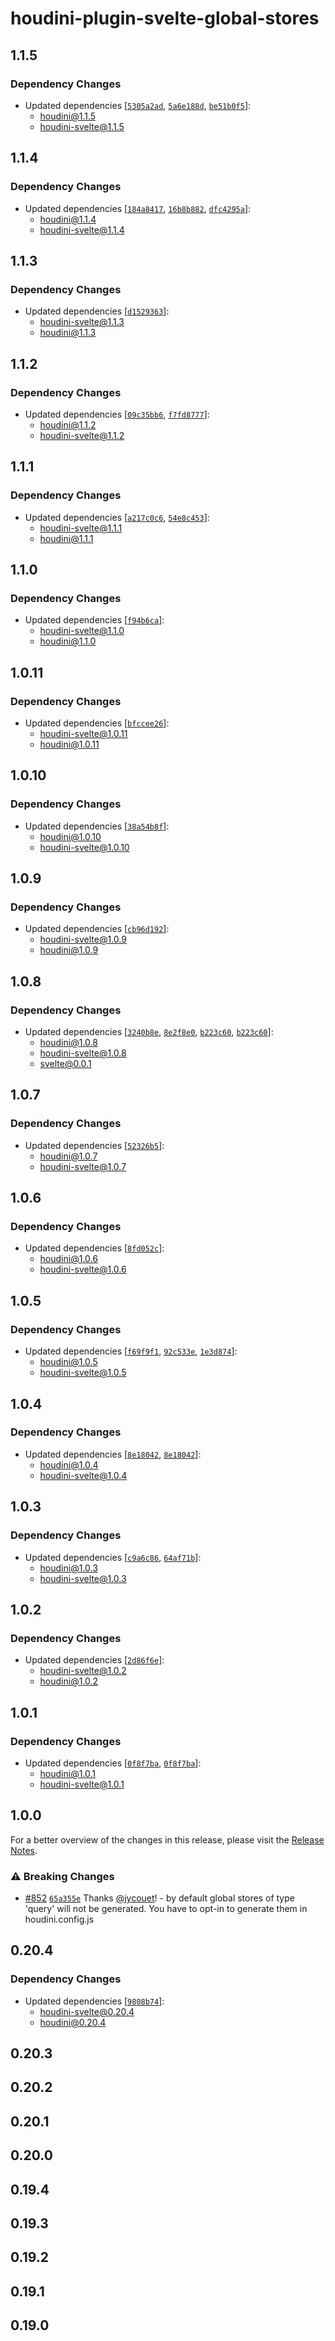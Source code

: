 # houdini-plugin-svelte-global-stores

## 1.1.5

### Dependency Changes

-   Updated dependencies [[`5305a2ad`](https://github.com/HoudiniGraphql/houdini/commit/5305a2ad36e692d47f5fb4cfa2c5a2e4d9ef3d4d), [`5a6e188d`](https://github.com/HoudiniGraphql/houdini/commit/5a6e188d88a4b7f84511a84ddc1bcc2c1ff59f5f), [`be51b0f5`](https://github.com/HoudiniGraphql/houdini/commit/be51b0f5e5fdde4f48288bfcede2c46b4bddf01f)]:
    -   houdini@1.1.5
    -   houdini-svelte@1.1.5

## 1.1.4

### Dependency Changes

-   Updated dependencies [[`184a8417`](https://github.com/HoudiniGraphql/houdini/commit/184a84170bc803c37cd25993c9877a2187c91da3), [`16b8b882`](https://github.com/HoudiniGraphql/houdini/commit/16b8b882c66c96942bd5f4f3fddaffc62a30d8fa), [`dfc4295a`](https://github.com/HoudiniGraphql/houdini/commit/dfc4295a5bc20fdcc24b671f1faa910b5e91ba61)]:
    -   houdini@1.1.4
    -   houdini-svelte@1.1.4

## 1.1.3

### Dependency Changes

-   Updated dependencies [[`d1529363`](https://github.com/HoudiniGraphql/houdini/commit/d1529363ce63e7b015f508142d080a08c94ed350)]:
    -   houdini-svelte@1.1.3
    -   houdini@1.1.3

## 1.1.2

### Dependency Changes

-   Updated dependencies [[`09c35bb6`](https://github.com/HoudiniGraphql/houdini/commit/09c35bb60a605894c8360037e757280f0b899bc3), [`f7fd8777`](https://github.com/HoudiniGraphql/houdini/commit/f7fd87770178014f49d6f50f86a7402269642f21)]:
    -   houdini@1.1.2
    -   houdini-svelte@1.1.2

## 1.1.1

### Dependency Changes

-   Updated dependencies [[`a217c0c6`](https://github.com/HoudiniGraphql/houdini/commit/a217c0c6e0d8e2298d511db855f7df0e06539069), [`54e8c453`](https://github.com/HoudiniGraphql/houdini/commit/54e8c4535ce7b9d0d29f9ef4073e173652bf0cb3)]:
    -   houdini-svelte@1.1.1
    -   houdini@1.1.1

## 1.1.0

### Dependency Changes

-   Updated dependencies [[`f94b6ca`](https://github.com/HoudiniGraphql/houdini/commit/f94b6caf8bda21fdbe22b466dc01cb8f8f40448f)]:
    -   houdini-svelte@1.1.0
    -   houdini@1.1.0

## 1.0.11

### Dependency Changes

-   Updated dependencies [[`bfccee26`](https://github.com/HoudiniGraphql/houdini/commit/bfccee2691e199302afe773cf9505bc0a249872d)]:
    -   houdini-svelte@1.0.11
    -   houdini@1.0.11

## 1.0.10

### Dependency Changes

-   Updated dependencies [[`38a54b8f`](https://github.com/HoudiniGraphql/houdini/commit/38a54b8f6858e35bb6bdf7a09c357959675a555a)]:
    -   houdini@1.0.10
    -   houdini-svelte@1.0.10

## 1.0.9

### Dependency Changes

-   Updated dependencies [[`cb96d192`](https://github.com/HoudiniGraphql/houdini/commit/cb96d192419610f29a1ae029e8ceb9fbb9fbfec2)]:
    -   houdini-svelte@1.0.9
    -   houdini@1.0.9

## 1.0.8

### Dependency Changes

-   Updated dependencies [[`3240b8e`](https://github.com/HoudiniGraphql/houdini/commit/3240b8e0719c5dffb0d6034ea7ad4b3615b01faa), [`8e2f8e0`](https://github.com/HoudiniGraphql/houdini/commit/8e2f8e0d5b96f34a01dfcbc510ab1b0c3cfa9822), [`b223c60`](https://github.com/HoudiniGraphql/houdini/commit/b223c6079bb4a19d5708ad7daf905fe913dbec1e), [`b223c60`](https://github.com/HoudiniGraphql/houdini/commit/b223c6079bb4a19d5708ad7daf905fe913dbec1e)]:
    -   houdini@1.0.8
    -   houdini-svelte@1.0.8
    -   svelte@0.0.1

## 1.0.7

### Dependency Changes

-   Updated dependencies [[`52326b5`](https://github.com/HoudiniGraphql/houdini/commit/52326b5b54c1e722d398031e4b61281379cb8820)]:
    -   houdini@1.0.7
    -   houdini-svelte@1.0.7

## 1.0.6

### Dependency Changes

-   Updated dependencies [[`8fd052c`](https://github.com/HoudiniGraphql/houdini/commit/8fd052c1d59fbb37e17da1bc42ae386a660440ed)]:
    -   houdini@1.0.6
    -   houdini-svelte@1.0.6

## 1.0.5

### Dependency Changes

-   Updated dependencies [[`f69f9f1`](https://github.com/HoudiniGraphql/houdini/commit/f69f9f1b12cf9bca5d0112db2e78c4d4e94b4845), [`92c533e`](https://github.com/HoudiniGraphql/houdini/commit/92c533e2ba0aae7ceaebe7407691ff36482a71f4), [`1e3d874`](https://github.com/HoudiniGraphql/houdini/commit/1e3d874df3edad2d02f56b414767b5046d59b198)]:
    -   houdini@1.0.5
    -   houdini-svelte@1.0.5

## 1.0.4

### Dependency Changes

-   Updated dependencies [[`8e18042`](https://github.com/HoudiniGraphql/houdini/commit/8e1804227ee056f3b51c00f04832f4f997fdf1bc), [`8e18042`](https://github.com/HoudiniGraphql/houdini/commit/8e1804227ee056f3b51c00f04832f4f997fdf1bc)]:
    -   houdini@1.0.4
    -   houdini-svelte@1.0.4

## 1.0.3

### Dependency Changes

-   Updated dependencies [[`c9a6c86`](https://github.com/HoudiniGraphql/houdini/commit/c9a6c86ca8873f6fe52591b17aeeecc2e6a02014), [`64af71b`](https://github.com/HoudiniGraphql/houdini/commit/64af71b11bd5f07ff2d035a72d483bcf69834bf3)]:
    -   houdini@1.0.3
    -   houdini-svelte@1.0.3

## 1.0.2

### Dependency Changes

-   Updated dependencies [[`2d86f6e`](https://github.com/HoudiniGraphql/houdini/commit/2d86f6eac523e6eb2739d3f5e8feab041b669391)]:
    -   houdini-svelte@1.0.2
    -   houdini@1.0.2

## 1.0.1

### Dependency Changes

-   Updated dependencies [[`0f8f7ba`](https://github.com/HoudiniGraphql/houdini/commit/0f8f7ba626caabe847e2a94d467fe965184c0afa), [`0f8f7ba`](https://github.com/HoudiniGraphql/houdini/commit/0f8f7ba626caabe847e2a94d467fe965184c0afa)]:
    -   houdini@1.0.1
    -   houdini-svelte@1.0.1

## 1.0.0

For a better overview of the changes in this release, please visit the
[Release Notes](http://www.houdinigraphql.com/guides/release-notes).

### ⚠️ Breaking Changes

-   [#852](https://github.com/HoudiniGraphql/houdini/pull/852) [`65a355e`](https://github.com/HoudiniGraphql/houdini/commit/65a355e68a2c68329356a4d639adf3e1328aa435) Thanks [@jycouet](https://github.com/jycouet)! - by default global stores of type 'query' will not be generated. You have to opt-in to generate them in houdini.config.js

## 0.20.4

### Dependency Changes

-   Updated dependencies [[`9808b74`](https://github.com/HoudiniGraphql/houdini/commit/9808b74176bc36fd847372ca7973605c725a5e51)]:
    -   houdini-svelte@0.20.4
    -   houdini@0.20.4

## 0.20.3

## 0.20.2

## 0.20.1

## 0.20.0

## 0.19.4

## 0.19.3

## 0.19.2

## 0.19.1

## 0.19.0
